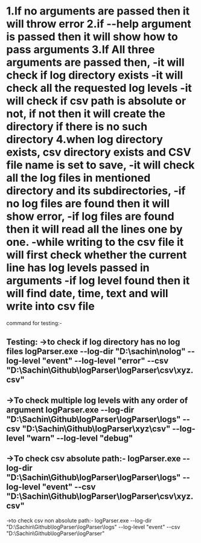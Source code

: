 1.If no arguments are passed then it will throw error
2.if --help argument is passed then it will show how to pass arguments
3.If All three arguments are passed then,
  -it will check if log directory exists
  -it will check all the requested log levels 
  -it will check if csv path is absolute or not, if not then it will create the directory if there is no such directory
4.when log directory exists, csv directory exists and CSV file name is set to save,
  -it will check all the log files in mentioned directory and its subdirectories, 
  -if no log files are found then it will show error,
  -if log files are found then it will read all the lines one by one.
  -while writing to the csv file it will first check whether the current line has log levels passed in arguments
  -if log level found then it will find date, time, text and will write into csv file
========================
command for testing:-

Testing:
->to check if log directory has no log files
logParser.exe --log-dir "D:\sachin\nolog" --log-level "event" --log-level "error" --csv "D:\Sachin\Github\logParser\logParser\csv\xyz.csv"
--------------------------------------
->To check multiple log levels with any order of argument
logParser.exe --log-dir "D:\Sachin\Github\logParser\logParser\logs" --csv "D:\Sachin\Github\logParser\xyz\csv" --log-level "warn" --log-level "debug"
---------------------------------------
->To check csv absolute path:-
logParser.exe --log-dir "D:\Sachin\Github\logParser\logParser\logs" --log-level "event" --csv "D:\Sachin\Github\logParser\logParser\csv\xyz.csv"
---------------------------------------
->to check csv non absolute path:-
logParser.exe --log-dir "D:\Sachin\Github\logParser\logParser\logs" --log-level "event" --csv "D:\Sachin\Github\logParser\logParser"